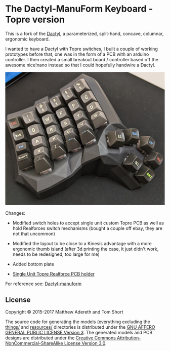 # The Dactyl-ManuForm Keyboard - Topre version
This is a fork of the [Dactyl](https://github.com/adereth/dactyl-keyboard), a parameterized, split-hand, concave, columnar, ergonomic keyboard.

I wanted to have a Dactyl with Topre switches, I built a couple of working prototypes before that, one was in the form of a PCB with an arduino controller.
I then created a small breakout board / controller based off the awesome nice!nano instead so that I could hopefully handwire a Dactyl.

![Prototype](/resources/prototype-dactyl.png)

Changes:
* Modified switch holes to accept single unit custom Topre PCB as well as hold Realforces switch mechanisms (bought a couple off ebay, they are not that uncommon)
* Modified the layout to be close to a Kinesis advantage with a more ergonomic thumb island (after 3d printing the case, it just didn't work, needs to be redesigned, too large for me)
* Added bottom plate


* [Single Unit Topre Realforce PCB holder](/things/test-single-plate.stl)

For reference see: [Dactyl-manuform](https://github.com/abstracthat/dactyl-manuform)

## License

Copyright © 2015-2017 Matthew Adereth and Tom Short

The source code for generating the models (everything excluding the [things/](things/) and [resources/](resources/) directories is distributed under the [GNU AFFERO GENERAL PUBLIC LICENSE Version 3](LICENSE).  The generated models and PCB designs are distributed under the [Creative Commons Attribution-NonCommercial-ShareAlike License Version 3.0](LICENSE-models).

